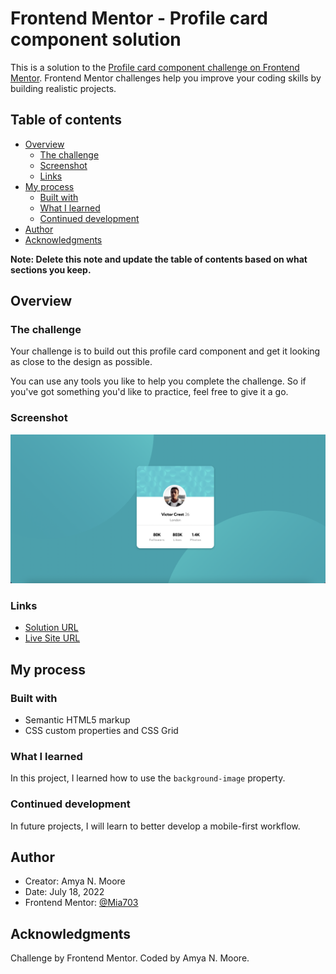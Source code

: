 # Frontend Mentor - Profile card component solution

This is a solution to the [Profile card component challenge on Frontend Mentor](https://www.frontendmentor.io/challenges/profile-card-component-cfArpWshJ). Frontend Mentor challenges help you improve your coding skills by building realistic projects. 

## Table of contents

- [Overview](#overview)
  - [The challenge](#the-challenge)
  - [Screenshot](#screenshot)
  - [Links](#links)
- [My process](#my-process)
  - [Built with](#built-with)
  - [What I learned](#what-i-learned)
  - [Continued development](#continued-development)
- [Author](#author)
- [Acknowledgments](#acknowledgments)

**Note: Delete this note and update the table of contents based on what sections you keep.**

## Overview

### The challenge

Your challenge is to build out this profile card component and get it looking as close to the design as possible.

You can use any tools you like to help you complete the challenge. So if you've got something you'd like to practice, feel free to give it a go.

### Screenshot

![](./design/my-implem.png)

### Links

- [Solution URL](https://www.frontendmentor.io/solutions/profile-card-solution-K9vI1qVBm0)
- [Live Site URL](https://mia703.github.io/FrontEndMentor---Profile-Card/)

## My process

### Built with

- Semantic HTML5 markup
- CSS custom properties and CSS Grid

### What I learned

In this project, I learned how to use the `background-image` property. 

### Continued development

In future projects, I will learn to better develop a mobile-first workflow.

## Author

- Creator: Amya N. Moore
- Date: July 18, 2022
- Frontend Mentor: [@Mia703](https://www.frontendmentor.io/profile/Mia703)

## Acknowledgments

Challenge by Frontend Mentor. Coded by Amya N. Moore.